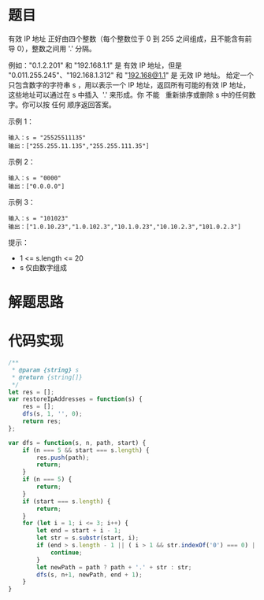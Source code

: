# 题目

有效 IP 地址 正好由四个整数（每个整数位于 0 到 255 之间组成，且不能含有前导 0），整数之间用 '.' 分隔。

例如："0.1.2.201" 和 "192.168.1.1" 是 有效 IP 地址，但是 "0.011.255.245"、"192.168.1.312" 和 "192.168@1.1" 是 无效 IP 地址。
给定一个只包含数字的字符串 s ，用以表示一个 IP 地址，返回所有可能的有效 IP 地址，这些地址可以通过在 s 中插入  '.' 来形成。你 不能   重新排序或删除 s 中的任何数字。你可以按 任何 顺序返回答案。

示例 1：

```
输入：s = "25525511135"
输出：["255.255.11.135","255.255.111.35"]
```

示例 2：

```
输入：s = "0000"
输出：["0.0.0.0"]
```

示例 3：

```
输入：s = "101023"
输出：["1.0.10.23","1.0.102.3","10.1.0.23","10.10.2.3","101.0.2.3"]
```

提示：

- 1 <= s.length <= 20
- s 仅由数字组成

# 解题思路

# 代码实现

```javaScript
/**
 * @param {string} s
 * @return {string[]}
 */
let res = [];
var restoreIpAddresses = function(s) {
    res = [];
    dfs(s, 1, '', 0);
    return res;
};

var dfs = function(s, n, path, start) {
    if (n === 5 && start === s.length) {
        res.push(path);
        return;
    }
    if (n === 5) {
        return;
    }
    if (start === s.length) {
        return;
    }
    for (let i = 1; i <= 3; i++) {
        let end = start + i - 1;
        let str = s.substr(start, i);
        if (end > s.length - 1 || ( i > 1 && str.indexOf('0') === 0) || +str > 255) {
            continue;
        }
        let newPath = path ? path + '.' + str : str;
        dfs(s, n+1, newPath, end + 1);
    }
}
```
